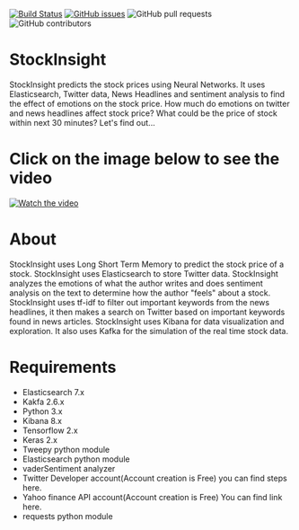 [![Build Status](https://travis-ci.org/ultraultimated/StockInsight.svg?branch=master)](https://travis-ci.org/ultraultimated/StockInsight)
[![GitHub issues](https://img.shields.io/github/issues/ultraultimated/StockInsight)](https://github.com/ultraultimated/StockInsight/issues)
![GitHub pull requests](https://img.shields.io/github/issues-pr/ultraultimated/StockInsight)
![GitHub contributors](https://img.shields.io/github/contributors/ultraultimated/StockInsight)

# StockInsight
StockInsight predicts the stock prices using Neural Networks. It uses Elasticsearch, Twitter data, News Headlines and sentiment analysis to find the effect of emotions on the stock price. How much do emotions on twitter and news headlines affect stock price? What could be the price of stock within next 30 minutes? Let's find out...

# Click on the image below to see the video
[![Watch the video](https://img.youtube.com/vi/Fc5fHP2nowA/hqdefault.jpg)](https://youtu.be/Fc5fHP2nowA)
# About
StockInsight uses Long Short Term Memory to predict the stock price of a stock. StockInsight uses Elasticsearch to store Twitter data. StockInsight analyzes the emotions of what the author writes and does sentiment analysis on the text to determine how the author "feels" about a stock. StockInsight uses tf-idf to filter out important keywords from the news headlines, it then makes a search on Twitter based on important keywords found in news articles. StockInsight uses Kibana for data visualization and exploration. It also uses Kafka for the simulation of the real time stock data.

# Requirements
* Elasticsearch 7.x
* Kakfa 2.6.x
* Python 3.x
* Kibana 8.x
* Tensorflow 2.x
* Keras 2.x
* Tweepy python module
* Elasticsearch python module
* vaderSentiment analyzer
* Twitter Developer account(Account creation is Free) you can find steps here.
* Yahoo finance API account(Account creation is Free) You can find link here.
* requests python module
